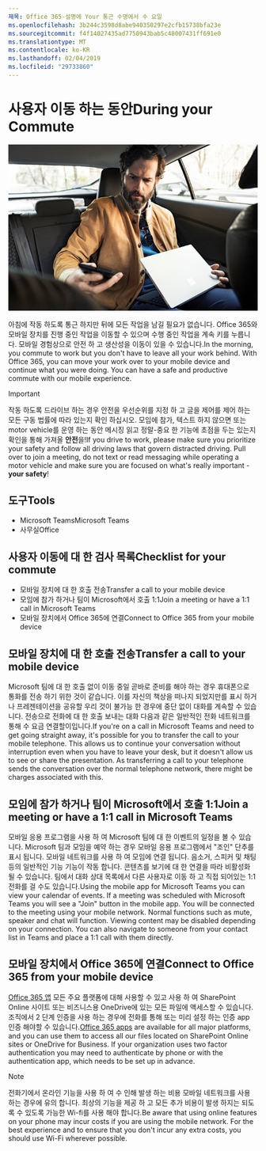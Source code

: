 ```yaml
---
제목: Office 365-설명에 Your 통근 수명에서 수 요일
ms.openlocfilehash: 3b244c3598d8abe940350297e2cfb15738bfa23e
ms.sourcegitcommit: f4f14027435ad7750943bab5c48007431ff691e0
ms.translationtype: MT
ms.contentlocale: ko-KR
ms.lasthandoff: 02/04/2019
ms.locfileid: "29733860"
---
```

# <a name="during-your-commute"></a><span data-ttu-id="b89ea-102">사용자 이동 하는 동안</span><span class="sxs-lookup"><span data-stu-id="b89ea-102">During your Commute</span></span>

![시각적 통근](media/ditl_commute.png)

<span data-ttu-id="b89ea-p101">아침에 작동 하도록 통근 하지만 뒤에 모든 작업을 남길 필요가 없습니다. Office 365와 모바일 장치를 진행 중인 작업을 이동할 수 있으며 수행 중인 작업을 계속 키를 누릅니다.  모바일 경험상으로 안전 하 고 생산성을 이동이 있을 수 있습니다.</span><span class="sxs-lookup"><span data-stu-id="b89ea-p101">In the morning, you commute to work but you don't have to leave all your work behind. With Office 365, you can move your work over to your mobile device and continue what you were doing.  You can have a safe and productive commute with our mobile experience.</span></span>  

> [!IMPORTANT]
> <span data-ttu-id="b89ea-p102">작동 하도록 드라이브 하는 경우 안전을 우선순위를 지정 하 고 글을 제어를 제어 하는 모든 구동 법률에 따라 있는지 확인 하십시오. 모임에 참가, 텍스트 하지 않으면 또는 motor vehicle를 운영 하는 동안 메시징 읽고 정말-중요 한 기능에 초점을 두는 있는지 확인을 통해 가져올 **안전**을!</span><span class="sxs-lookup"><span data-stu-id="b89ea-p102">If you drive to work, please make sure you prioritize your safety and follow all driving laws that govern distracted driving. Pull over to join a meeting, do not text or read messaging while operating a motor vehicle and make sure you are focused on what's really important - **your safety**!</span></span>


## <a name="tools"></a><span data-ttu-id="b89ea-109">도구</span><span class="sxs-lookup"><span data-stu-id="b89ea-109">Tools</span></span>
- <span data-ttu-id="b89ea-110">Microsoft Teams</span><span class="sxs-lookup"><span data-stu-id="b89ea-110">Microsoft Teams</span></span>
- <span data-ttu-id="b89ea-111">사무실</span><span class="sxs-lookup"><span data-stu-id="b89ea-111">Office</span></span> 

## <a name="checklist-for-your-commute"></a><span data-ttu-id="b89ea-112">사용자 이동에 대 한 검사 목록</span><span class="sxs-lookup"><span data-stu-id="b89ea-112">Checklist for your commute</span></span>
- <span data-ttu-id="b89ea-113">모바일 장치에 대 한 호출 전송</span><span class="sxs-lookup"><span data-stu-id="b89ea-113">Transfer a call to your mobile device</span></span>
- <span data-ttu-id="b89ea-114">모임에 참가 하거나 팀이 Microsoft에서 호출 1:1</span><span class="sxs-lookup"><span data-stu-id="b89ea-114">Join a meeting or have a 1:1 call in Microsoft Teams</span></span>
- <span data-ttu-id="b89ea-115">모바일 장치에서 Office 365에 연결</span><span class="sxs-lookup"><span data-stu-id="b89ea-115">Connect to Office 365 from your mobile device</span></span>
 
## <a name="transfer-a-call-to-your-mobile-device"></a><span data-ttu-id="b89ea-116">모바일 장치에 대 한 호출 전송</span><span class="sxs-lookup"><span data-stu-id="b89ea-116">Transfer a call to your mobile device</span></span>
<span data-ttu-id="b89ea-p103">Microsoft 팀에 대 한 호출 없이 이동 중일 곧바로 준비를 해야 하는 경우 휴대폰으로 통화를 전송 하기 위한 것이 같습니다. 이를 자신의 책상을 떠나지 되었지만를 표시 하거나 프레젠테이션을 공유할 우리 것이 불가능 한 경우에 중단 없이 대화를 계속할 수 있습니다. 전송으로 전화에 대 한 호출 보내는 대화 다음과 같은 일반적인 전화 네트워크를 통해 수 요금 연결할이입니다.</span><span class="sxs-lookup"><span data-stu-id="b89ea-p103">If you're on a call in Microsoft Teams and need to get going straight away, it's possible for you to transfer the call to your mobile telephone. This allows us to continue your conversation without interruption even when you have to leave your desk, but it doesn't allow us to see or share the presentation. As transferring a call to your telephone sends the conversation over the normal telephone network, there might be charges associated with this.</span></span>

## <a name="join-a-meeting-or-have-a-11-call-in-microsoft-teams"></a><span data-ttu-id="b89ea-120">모임에 참가 하거나 팀이 Microsoft에서 호출 1:1</span><span class="sxs-lookup"><span data-stu-id="b89ea-120">Join a meeting or have a 1:1 call in Microsoft Teams</span></span>
<span data-ttu-id="b89ea-p104">모바일 응용 프로그램을 사용 하 여 Microsoft 팀에 대 한 이벤트의 일정을 볼 수 있습니다.  Microsoft 팀과 모임을 예약 하는 경우 모바일 응용 프로그램에서 "조인" 단추를 표시 됩니다. 모바일 네트워크를 사용 하 여 모임에 연결 됩니다.  음소거, 스피커 및 채팅 등의 일반적인 기능 기능이 작동 합니다.  콘텐츠를 보기에 대 한 연결을 따라 비활성화 될 수 있습니다. 팀에서 대화 상대 목록에서 다른 사용자로 이동 하 고 직접 되어있는 1:1 전화를 걸 수도 있습니다.</span><span class="sxs-lookup"><span data-stu-id="b89ea-p104">Using the mobile app for Microsoft Teams you can view your calendar of events.  If a meeting was scheduled with Microsoft Teams you will see a "Join" button in the mobile app. You will be connected to the meeting using your mobile network.  Normal functions such as mute, speaker and chat will function.  Viewing content may be disabled depending on your connection. You can also navigate to someone from your contact list in Teams and place a 1:1 call with them directly.</span></span> 

## <a name="connect-to-office-365-from-your-mobile-device"></a><span data-ttu-id="b89ea-127">모바일 장치에서 Office 365에 연결</span><span class="sxs-lookup"><span data-stu-id="b89ea-127">Connect to Office 365 from your mobile device</span></span>
<span data-ttu-id="b89ea-p105">[Office 365 앱](https://support.office.com/en-us/article/set-up-office-apps-and-email-on-a-mobile-device-7dabb6cb-0046-40b6-81fe-767e0b1f014f?ui=en-US&rs=en-US&ad=US) 모든 주요 플랫폼에 대해 사용할 수 있고 사용 하 여 SharePoint Online 사이트 또는 비즈니스용 OneDrive에 있는 모든 파일에 액세스할 수 있습니다. 조직에서 2 단계 인증을 사용 하는 경우에 전화를 통해 또는 미리 설정 하는 인증 app 인증 해야할 수 있습니다.</span><span class="sxs-lookup"><span data-stu-id="b89ea-p105">[Office 365 apps](https://support.office.com/en-us/article/set-up-office-apps-and-email-on-a-mobile-device-7dabb6cb-0046-40b6-81fe-767e0b1f014f?ui=en-US&rs=en-US&ad=US) are available for all major platforms, and you can use them to access all our files located on SharePoint Online sites or OneDrive for Business. If your organization uses two factor authentication you may need to authenticate by phone or with the authentication app, which needs to be set up in advance.</span></span>  

> [!NOTE]
> <span data-ttu-id="b89ea-p106">전화기에서 온라인 기능을 사용 하 여 수 인해 발생 하는 비용 모바일 네트워크를 사용 하는 경우에 유의 합니다. 최상의 기능을 제공 하 고 모든 추가 비용이 발생 하지는 되도록 수 있도록 가능한 Wi-fi를 사용 해야 합니다.</span><span class="sxs-lookup"><span data-stu-id="b89ea-p106">Be aware that using online features on your phone may incur costs if you are using the mobile network. For the best experience and to ensure that you don't incur any extra costs, you should use Wi-Fi wherever possible.</span></span>
